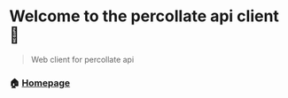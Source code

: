# Welcome to the percollate api client 👋

> Web client for percollate api

### 🏠 [Homepage](https://readtheweb.de/)

